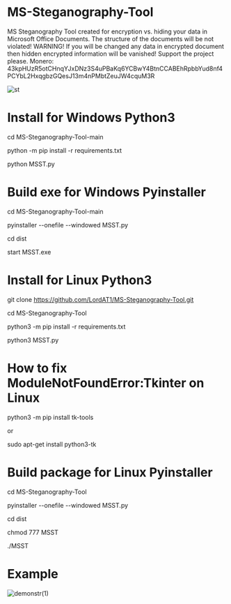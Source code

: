 # MS-Steganography-Tool
MS Steganography Tool created for encryption vs. hiding your data in Microsoft Office Documents. The structure of the documents will be not violated! WARNING! If you will be changed any data in encrypted document then hidden encrypted information will be vanished! Support the project please. Monero: 43kpHUzR5otCHnqYJxDNz3S4uPBaKq6YCBwY4BtnCCABEhRpbbYud8nf4PCYbL2HxqgbzGQesJ13m4nPMbtZeuJW4cquM3R

![st](https://user-images.githubusercontent.com/34070575/147986451-d2d9d6ea-e469-4932-9fea-f150cbabae31.jpg)

# Install for Windows Python3

cd MS-Steganography-Tool-main

python -m pip install -r requirements.txt

python MSST.py

# Build exe for Windows Pyinstaller

cd MS-Steganography-Tool-main

pyinstaller --onefile --windowed MSST.py

cd dist

start MSST.exe

# Install for Linux Python3

git clone https://github.com/LordAT1/MS-Steganography-Tool.git

cd MS-Steganography-Tool

python3 -m pip install -r requirements.txt

python3 MSST.py

# How to fix ModuleNotFoundError:Tkinter on Linux

python3 -m pip install tk-tools

or

sudo apt-get install python3-tk


# Build package for Linux Pyinstaller

cd MS-Steganography-Tool

pyinstaller --onefile --windowed MSST.py

cd dist

chmod 777 MSST

./MSST

# Example
![demonstr(1)](https://user-images.githubusercontent.com/34070575/146655520-550919ae-6998-43c8-8c32-d8c885c737b3.gif)
